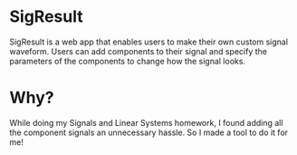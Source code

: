# SigResult
SigResult is a web app that enables users to make their own custom signal waveform. Users can add components to their signal and specify the parameters of the components to change how the signal looks.

# Why?
While doing my Signals and Linear Systems homework, I found adding all the component signals an unnecessary hassle. So I made a tool to do it for me!
